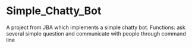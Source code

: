 # Simple_Chatty_Bot
A project from JBA which implements a simple chatty bot.
Functions: ask several simple question and communicate with people through command line
